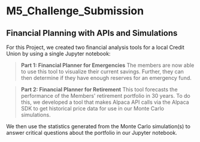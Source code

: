 # **M5_Challenge_Submission**
## **Financial Planning with APIs and Simulations**

For this Project, we created two financial analysis tools for a local Credit Union by using a single Jupyter notebook:
> **Part 1: Financial Planner for Emergencies** 
> The members are now able to use this tool to visualize their current savings. Further, they can then determine if they have enough reserves for an emergency fund.

> **Part 2: Financial Planner for Retirement** 
> This tool forecasts the performance of the Members' retirement portfolio in 30 years. To do this, we developed a tool that makes Alpaca API calls via the Alpaca SDK to get historical price data for use in our Monte Carlo simulations.

We then use the statistics generated from the Monte Carlo simulation(s) to answer critical questions about the portfolio in our Jupyter notebook.
